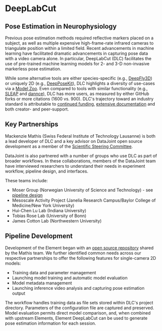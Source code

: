 # DeepLabCut

## Pose Estimation in Neurophysiology

Previous pose estimation methods required reflective markers placed on a subject, as well as multiple expensive high-frame-rate infrared cameras to triangulate position within a limited field. Recent advancements in machine learning have facilitated dramatic advancements in capturing pose data with a video camera alone. In particular, DeepLabCut (DLC) facilitates the use of pre-trained machine learning models for 2- and 3-D non-invasive markerless pose estimation. 

While some alternative tools are either species-specific (e.g., [DeepFly3D](https://github.com/NeLy-EPFL/DeepFly3D)) or uniquely 2D (e.g., [DeepPoseKit](https://github.com/jgraving/DeepPoseKit)), DLC highlights a diversity of use-cases via a [Model Zoo](http://www.mackenziemathislab.org/dlc-modelzoo). Even compared to tools with similar functionality (e.g., [SLEAP](https://github.com/murthylab/sleap) and [dannce](https://github.com/spoonsso/dannce)), DLC has more users, as measured by either GitHub forks or more citations (1600 vs. 900). DLC's trajectory toward an industry standard is attributable to [continued funding](http://www.mackenziemathislab.org/deeplabcutblog/2020/11/18/czidlc), [extensive documentation](https://deeplabcut.github.io/DeepLabCut/docs/intro.html) and both creator- and peer-support. 

## Key Partnerships

Mackenzie Mathis (Swiss Federal Institute of Technology Lausanne) is both a lead developer of DLC and a key advisor on DataJoint open source development as a member of the [Scientific Steering Committee](../management/governance.md).

DataJoint is also partnered with a number of groups who use DLC as part of broader workflows. In these collaborations, members of the DataJoint team have interviewed researchers to understand their needs in experiment workflow, pipeline design, and interfaces.

These teams include:

- Moser Group (Norwegian University of Science and Technology) - see [pipeline design](https://moser-pipelines.readthedocs.io/en/latest/imaging/dlc.html)
- Mesoscale Activity Project (Janelia Research Campus/Baylor College of Medicine/New York University)
- Hui-Chen Lu Lab (Indiana University)
- Tobias Rose Lab (University of Bonn)
- James Cotton Lab (Northwestern University)

## Pipeline Development

Development of the Element began with an [open source repository](https://github.com/MMathisLab/DataJoint_Demo_DeepLabCut) shared by the Mathis team. We further identified common needs across our respective partnerships to offer the following features for single-camera 2D models:

- Training data and parameter management
- Launching model training and automatic model evaluation
- Model metadata management
- Launching inference video analysis and capturing pose estimation output

The workflow handles training data as file sets stored within DLC's project directory. Parameters of the configuration file are captured and preserved. Model evaluation permits direct model comparison, and, when combined with upstream Elements, Element DeepLabCut can be used to generate pose estimation information for each session.
